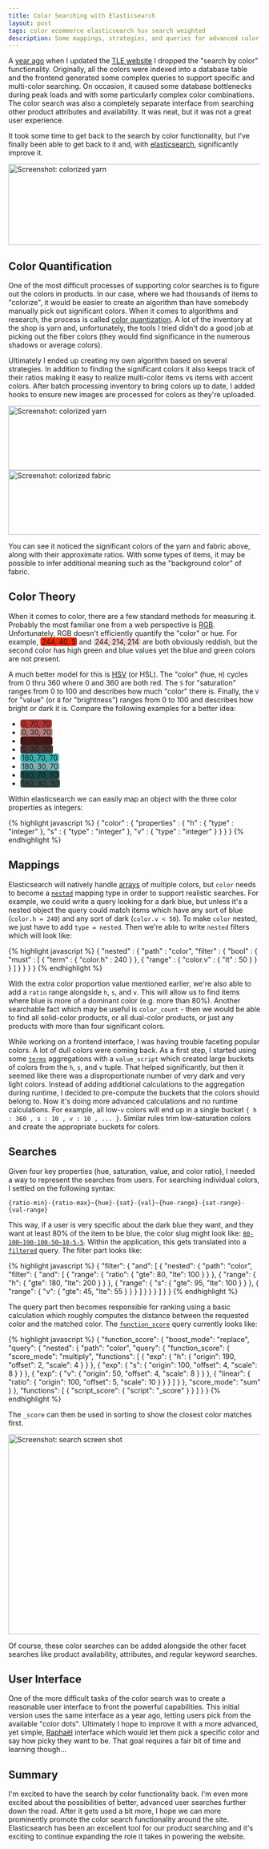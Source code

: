 ```yaml
---
title: Color Searching with Elasticsearch
layout: post
tags: color ecommerce elasticsearch hsv search weighted
description: Some mappings, strategies, and queries for advanced color searching with elasticsearch.
---
```


A [year ago][1] when I updated the [TLE website][2] I dropped the "search by color" functionality. Originally, all the
colors were indexed into a database table and the frontend generated some complex queries to support specific and
multi-color searching. On occasion, it caused some database bottlenecks during peak loads and with some particularly
complex color combinations. The color search was also a completely separate interface from searching other product
attributes and availability. It was neat, but it was not a great user experience.

It took some time to get back to the search by color functionality, but I've finally been able to get back to it and,
with [elasticsearch][3], significantly improve it.

<a href="http://www.theloopyewe.com/shop/search/cd/0-100~75-90-50~18-12-12/g/59A9BAC5/"><img alt="Screenshot: colorized yarn" height="162" src="/asset/blog/2014-04-24-color-searching-with-elasticsearch/search0.png" width="628" /></a>


## Color Quantification

One of the most difficult processes of supporting color searches is to figure out the colors in products. In our case,
where we had thousands of items to "colorize", it would be easier to create an algorithm than have somebody manually
pick out significant colors. When it comes to algorithms and research, the process is called [color quantization][8].
A lot of the inventory at the shop is yarn and, unfortunately, the tools I tried didn't do a good job at picking out the
fiber colors (they would find significance in the numerous shadows or average colors).

Ultimately I ended up creating my own algorithm based on several strategies. In addition to finding the significant
colors it also keeps track of their ratios making it easy to realize multi-color items vs items with accent colors.
After batch processing inventory to bring colors up to date, I added hooks to ensure new images are processed for colors
as they're uploaded.

<a href="https://www.theloopyewe.com/shop/p/78C97118-Gobelin-A-moi-le-coco"><img alt="Screenshot: colorized yarn" height="129" src="/asset/blog/2014-04-24-color-searching-with-elasticsearch/colorizer-yarn.png" width="628" /></a>
<a href="https://www.theloopyewe.com/shop/p/86330BB1-DS23-Seafaring"><img alt="Screenshot: colorized fabric" height="129" src="/asset/blog/2014-04-24-color-searching-with-elasticsearch/colorizer-fabric.png" width="628" /></a>

You can see it noticed the significant colors of the yarn and fabric above, along with their approximate ratios. With
some types of items, it may be possible to infer additional meaning such as the "background color" of fabric.


## Color Theory

When it comes to color, there are a few standard methods for measuring it. Probably the most familiar one from a web
perspective is [RGB][6]. Unfortunately, RGB doesn't efficiently quantify the "color" or hue. For example,
<span style="background-color:#F42805;border-radius:4px;padding:0 3px;">244, 40, 5</span> and
<span style="background-color:#F4D6D6;border-radius:4px;padding:0 3px;">244, 214, 214</span>
are both obviously reddish, but the second color has high green and blue values yet the blue and green colors are not
present.

A much better model for this is [HSV][7] (or HSL). The "color" (hue, `H`) cycles from 0 thru 360 where 0 and 360 are
both red. The `S` for "saturation" ranges from 0 to 100 and describes how much "color" there is. Finally, the `V` for
"value" (or `B` for "brightness") ranges from 0 to 100 and describes how bright or dark it is. Compare the following
examples for a better idea:

 * <span style="background-color:#B23535;border-radius:4px;padding:0 3px;">0, 70, 70</span>
 * <span style="background-color:#B27C7C;border-radius:4px;padding:0 3px;">0, 30, 70</span>
 * <span style="background-color:#4C1616;border-radius:4px;padding:0 3px;">0, 70, 30</span>
 * <span style="background-color:#4C3535;border-radius:4px;padding:0 3px;">0, 30, 30</span>
 * <span style="background-color:#35B2B2;border-radius:4px;padding:0 3px;">180, 70, 70</span>
 * <span style="background-color:#7CB2B2;border-radius:4px;padding:0 3px;">180, 30, 70</span>
 * <span style="background-color:#164C4C;border-radius:4px;padding:0 3px;">180, 70, 30</span>
 * <span style="background-color:#354C4C;border-radius:4px;padding:0 3px;">180, 30, 30</span>

Within elasticsearch we can easily map an object with the three color properties as integers:

{% highlight javascript %}
{   "color" : {
        "properties" : {
            "h" : {
                "type" : "integer" },
            "s" : {
                "type" : "integer" },
            "v" : {
                "type" : "integer" } } } }
{% endhighlight %}


## Mappings

Elasticsearch will natively handle [arrays][5] of multiple colors, but `color` needs to become a [`nested`][4] mapping
type in order to support realistic searches. For example, we could write a query looking for a dark blue, but unless
it's a nested object the query could match items which have any sort of blue (`color.h = 240`) and any sort of dark
(`color.v < 50`). To make `color` nested, we just have to add `type = nested`. Then we're able to write `nested` filters
which will look like:

{% highlight javascript %}
{   "nested" : {
        "path" : "color",
        "filter" : {
            "bool" : {
                "must" : [
                    {
                       "term" : {
                            "color.h" : 240 } },
                    {
                        "range" : {
                            "color.v" : {
                                "lt" : 50 } } } ] } } } }
{% endhighlight %}

With the extra color proportion value mentioned earlier, we're also able to add a `ratio` range alongside `h`, `s`, and
`v`. This will allow us to find items where blue is more of a dominant color (e.g. more than 80%). Another searchable
fact which may be useful is `color_count` - then we would be able to find all solid-color products, or all dual-color
products, or just any products with more than four significant colors.

While working on a frontend interface, I was having trouble faceting popular colors. A lot of dull colors were coming
back. As a first step, I started using some [`terms`][9] aggregations with a `value_script` which created large buckets
of colors from the `h`, `s`, and `v` tuple. That helped significantly, but then it seemed like there was a
disproportionate number of very dark and very light colors. Instead of adding additional calculations to the aggregation
during runtime, I decided to pre-compute the buckets that the colors should belong to. Now it's doing more advanced
calculations and no runtime calculations. For example, all low-`v` colors will end up in a single bucket
`{ h : 360 , s : 10 , v : 10 , ... }`. Similar rules trim low-saturation colors and create the appropriate buckets for
colors.


## Searches

Given four key properties (hue, saturation, value, and color ratio), I needed a way to represent the searches from
users. For searching individual colors, I settled on the following syntax:

    {ratio-min}-{ratio-max}~{hue}-{sat}-{val}~{hue-range}-{sat-range}-{val-range}

This way, if a user is very specific about the dark blue they want, and they want at least 80% of the item to be blue,
the color slug might look like: [`80-100~190-100-50~10-5-5`][10]. Within the application, this gets translated into a
[`filtered`][11] query. The filter part looks like:

{% highlight javascript %}
{   "filter": {
        "and": [
            {   "nested": {
                    "path": "color",
                    "filter": {
                        "and": [
                            {   "range": {
                                    "ratio": {
                                        "gte": 80,
                                        "lte": 100 } } },
                            {   "range": {
                                    "h": {
                                        "gte": 180,
                                        "lte": 200 } } },
                            {   "range": {
                                    "s": {
                                        "gte": 95,
                                        "lte": 100 } } },
                            {   "range": {
                                    "v": {
                                        "gte": 45,
                                        "lte": 55 } } } ] } } } ] } }
{% endhighlight %}

The query part then becomes responsible for ranking using a basic calculation which roughly computes the distance
between the requested color and the matched color. The [`function_score`][13] query currently looks like:

{% highlight javascript %}
{   "function_score": {
        "boost_mode": "replace",
        "query": {
            "nested": {
                "path": "color",
                "query": {
                    "function_score": {
                        "score_mode": "multiply",
                        "functions": [
                            {   "exp": {
                                    "h": {
                                        "origin": 190,
                                        "offset": 2,
                                        "scale": 4 } } },
                            {   "exp": {
                                    "s": {
                                        "origin": 100,
                                        "offset": 4,
                                        "scale": 8 } } },
                            {   "exp": {
                                    "v": {
                                        "origin": 50,
                                        "offset": 4,
                                        "scale": 8 } } },
                            {   "linear": {
                                    "ratio": {
                                        "origin": 100,
                                        "offset": 5,
                                        "scale": 10 } } } ] } },
                "score_mode": "sum" } },
        "functions": [
            {   "script_score": {
                    "script": "_score" } } ] } }
{% endhighlight %}

The `_score` can then be used in sorting to show the closest color matches first.


<a href="http://www.theloopyewe.com/shop/search/cd/80-100~190-100-50~10-5-5/g/59A9BAC5/"><img alt="Screenshot: search screen shot" height="400" src="/asset/blog/2014-04-24-color-searching-with-elasticsearch/search1.png" width="628" /></a>

Of course, these color searches can be added alongside the other facet searches like product availability, attributes,
and regular keyword searches.


## User Interface

One of the more difficult tasks of the color search was to create a reasonable user interface to front the powerful
capabilities. This initial version uses the same interface as a year ago, letting users pick from the available "color
dots". Ultimately I hope to improve it with a more advanced, yet simple, [Raphaël][12] interface which would let them
pick a specific color and say how picky they want to be. That goal requires a fair bit of time and learning though...


## Summary

I'm excited to have the search by color functionality back. I'm even more excited about the possibilities of better,
advanced user searches further down the road. After it gets used a bit more, I hope we can more prominently promote the
color search functionality around the site. Elasticsearch has been an excellent tool for our product searching and it's
exciting to continue expanding the role it takes in powering the website.


 [1]: /blog/2013/04/27/new-website-for-the-loopy-ewe.html
 [2]: http://www.theloopyewe.com/
 [3]: http://www.elasticsearch.org/
 [4]: http://www.elasticsearch.org/guide/en/elasticsearch/reference/1.x/mapping-nested-type.html
 [5]: http://www.elasticsearch.org/guide/en/elasticsearch/reference/1.x/mapping-array-type.html
 [6]: http://en.wikipedia.org/wiki/RGB_color_model
 [7]: http://en.wikipedia.org/wiki/HSL_and_HSV
 [8]: http://en.wikipedia.org/wiki/Color_quantization
 [9]: http://www.elasticsearch.org/guide/en/elasticsearch/reference/1.x/search-aggregations-bucket-terms-aggregation.html
 [10]: http://www.theloopyewe.com/shop/search/cd/80-100~190-100-50~10-5-5/g/59A9BAC5/
 [11]: http://www.elasticsearch.org/guide/en/elasticsearch/reference/1.x/query-dsl-filtered-query.html#query-dsl-filtered-query
 [12]: http://raphaeljs.com/
 [13]: http://www.elasticsearch.org/guide/en/elasticsearch/reference/1.x/query-dsl-function-score-query.html
